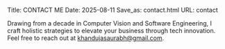 Title: CONTACT ME
Date: 2025-08-11
Save_as: contact.html
URL: contact

Drawing from a decade in Computer Vision and Software Engineering, I craft holistic strategies to elevate your business through tech innovation.
Feel free to reach out at khandujasaurabh@gmail.com.
